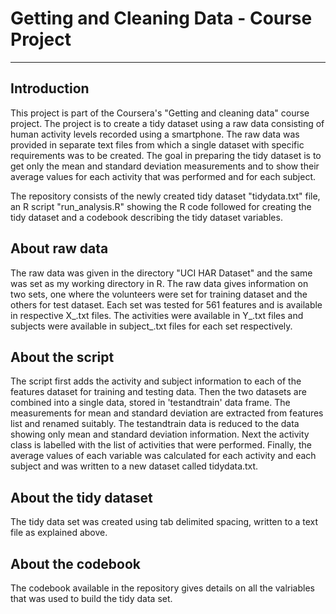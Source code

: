 **Getting and Cleaning Data - Course Project**
==================================================== 
---
Introduction
----------------
This project is part of the Coursera's "Getting and cleaning data" course project. The project is to create a tidy dataset using a raw data consisting of human activity levels recorded using a smartphone. The raw data was provided in separate text files from which a single dataset with specific requirements was to be created. The goal in preparing the tidy dataset is to get only the mean and standard deviation measurements and to show their average values for each activity that was performed and for each subject. 

The repository consists of the newly created tidy dataset "tidydata.txt" file, an R script "run_analysis.R" showing the R code followed for creating the tidy dataset and a codebook describing the tidy dataset variables.

About raw data
------------------
The raw data was given in the directory "UCI HAR Dataset" and the same was set as my working directory in R. The raw data gives information on two sets, one where the volunteers were set for training dataset and the others for test dataset. Each set was tested for 561 features and is available in respective X_.txt files. The activities were available in Y_.txt files and subjects were available in subject_.txt files for each set respectively. 

About the script
------------------
The script first adds the activity and subject information to each of the features dataset for training and testing data. Then the two datasets are combined into a single data, stored in 'testandtrain' data frame. The measurements for mean and standard deviation are extracted from features list and renamed suitably. The testandtrain data is reduced to the data showing only mean and standard deviation information. Next the activity class is labelled with the list of activities that were performed. Finally, the average values of each variable was calculated for each activity and each subject and was written to a new dataset called tidydata.txt.

About the tidy dataset
-------------------------------
The tidy data set was created using tab delimited spacing, written to a text file as explained above.

About the codebook
--------------------
The codebook available in the repository gives details on all the valriables that was used to build the tidy data set.    
